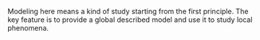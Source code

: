 Modeling here means a kind of study starting from the first principle. The key feature is to provide a global described model and use it to study local phenomena.
